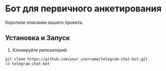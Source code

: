 # Бот для первичного анкетирования

Короткое описание вашего проекта.

## Установка и Запуск

1. Клонируйте репозиторий:

```bash
git clone https://github.com/your_username/telegram-chat-bot.git
cd telegram-chat-bot

